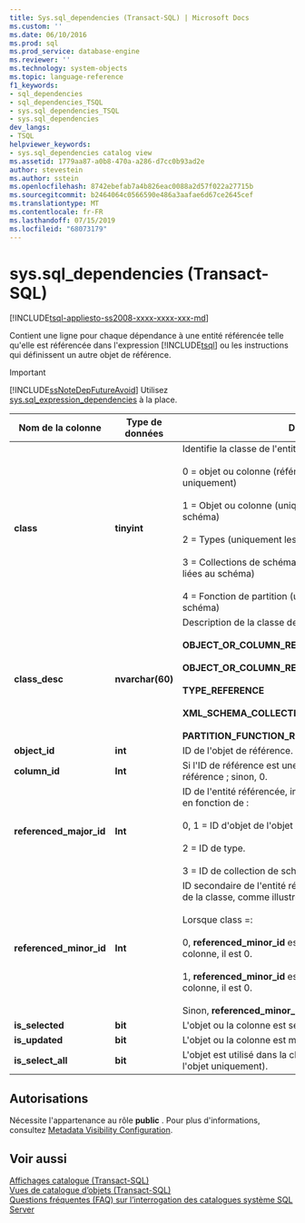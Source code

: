 ```yaml
---
title: Sys.sql_dependencies (Transact-SQL) | Microsoft Docs
ms.custom: ''
ms.date: 06/10/2016
ms.prod: sql
ms.prod_service: database-engine
ms.reviewer: ''
ms.technology: system-objects
ms.topic: language-reference
f1_keywords:
- sql_dependencies
- sql_dependencies_TSQL
- sys.sql_dependencies_TSQL
- sys.sql_dependencies
dev_langs:
- TSQL
helpviewer_keywords:
- sys.sql_dependencies catalog view
ms.assetid: 1779aa87-a0b8-470a-a286-d7cc0b93ad2e
author: stevestein
ms.author: sstein
ms.openlocfilehash: 8742ebefab7a4b826eac0088a2d57f022a27715b
ms.sourcegitcommit: b2464064c0566590e486a3aafae6d67ce2645cef
ms.translationtype: MT
ms.contentlocale: fr-FR
ms.lasthandoff: 07/15/2019
ms.locfileid: "68073179"
---
```

# <a name="syssqldependencies-transact-sql"></a>sys.sql_dependencies (Transact-SQL)
[!INCLUDE[tsql-appliesto-ss2008-xxxx-xxxx-xxx-md](../../includes/tsql-appliesto-ss2008-xxxx-xxxx-xxx-md.md)]

  Contient une ligne pour chaque dépendance à une entité référencée telle qu'elle est référencée dans l'expression [!INCLUDE[tsql](../../includes/tsql-md.md)] ou les instructions qui définissent un autre objet de référence.  
  
> [!IMPORTANT]  
>  [!INCLUDE[ssNoteDepFutureAvoid](../../includes/ssnotedepfutureavoid-md.md)] Utilisez [sys.sql_expression_dependencies](../../relational-databases/system-catalog-views/sys-sql-expression-dependencies-transact-sql.md) à la place.  

  
|Nom de la colonne|Type de données|Description|  
|-----------------|---------------|-----------------|  
|**class**|**tinyint**|Identifie la classe de l'entité référencée :<br /><br /> 0 = objet ou colonne (références non liées au schéma uniquement)<br /><br /> 1 = Objet ou colonne (uniquement les références liées au schéma)<br /><br /> 2 = Types (uniquement les références liées au schéma)<br /><br /> 3 = Collections de schémas XML (uniquement les références liées au schéma)<br /><br /> 4 = Fonction de partition (uniquement les références liées au schéma)|  
|**class_desc**|**nvarchar(60)**|Description de la classe de l'entité référencée :<br /><br /> **OBJECT_OR_COLUMN_REFERENCE_NON_SCHEMA_BOUND**<br /><br /> **OBJECT_OR_COLUMN_REFERENCE_SCHEMA_BOUND**<br /><br /> **TYPE_REFERENCE**<br /><br /> **XML_SCHEMA_COLLECTION_REFERENCE**<br /><br /> **PARTITION_FUNCTION_REFERENCE**|  
|**object_id**|**int**|ID de l'objet de référence.|  
|**column_id**|**Int**|Si l'ID de référence est une colonne, ID de la colonne de référence ; sinon, 0.|  
|**referenced_major_id**|**Int**|ID de l'entité référencée, interprété par la valeur de la classe, en fonction de :<br /><br /> 0, 1 = ID d'objet de l'objet ou de la colonne.<br /><br /> 2 = ID de type.<br /><br /> 3 = ID de collection de schémas XML.|  
|**referenced_minor_id**|**Int**|ID secondaire de l'entité référencée, interprété par la valeur de la classe, comme illustré ci-dessous :<br /><br /> Lorsque class =:<br /><br /> 0, **referenced_minor_id** est un ID de colonne ou si aucune colonne, il est 0.<br /><br /> 1, **referenced_minor_id** est un ID de colonne ou si aucune colonne, il est 0.<br /><br /> Sinon, **referenced_minor_id** = 0.|  
|**is_selected**|**bit**|L'objet ou la colonne est sélectionné.|  
|**is_updated**|**bit**|L'objet ou la colonne est mis à jour.|  
|**is_select_all**|**bit**|L'objet est utilisé dans la clause SELECT *(au niveau de l'objet uniquement).|  
  
## <a name="permissions"></a>Autorisations  
 Nécessite l'appartenance au rôle **public** . Pour plus d'informations, consultez [Metadata Visibility Configuration](../../relational-databases/security/metadata-visibility-configuration.md).  
  
## <a name="see-also"></a>Voir aussi  
 [Affichages catalogue &#40;Transact-SQL&#41;](../../relational-databases/system-catalog-views/catalog-views-transact-sql.md)   
 [Vues de catalogue d’objets &#40;Transact-SQL&#41;](../../relational-databases/system-catalog-views/object-catalog-views-transact-sql.md)   
 [Questions fréquentes (FAQ) sur l’interrogation des catalogues système SQL Server](../../relational-databases/system-catalog-views/querying-the-sql-server-system-catalog-faq.md)  
  
  
